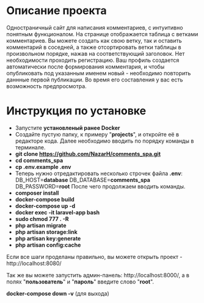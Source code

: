 
# Описание проекта

Одностраничный сайт для написания комментариев, с интуитивно понятным функционалом. На странице отображается таблица с ветками комментариев. Вы можете создать как свою ветку, так и оставить комментарий в соседней, а также отсортировать ветки таблицы в произвольном порядке, нажав на соответствующий заголовок. Нет необходимости проходить регистрацию. Ваш профиль создается автоматически после формирования комментария, и чтобы опубликовать под указанным именем новый - необходимо повторить даннные первой публикации. Во время его составления у вас есть возможность предпросмотра.


# Инструкция по установке

* Запустите __установленый ранее Docker__
* Создайте пустую папку, к примеру "__projects__", и откройте её в редакторе кода. Далее необходимо вводить по порядку команды в терминале.
* __git clone https://github.com/NazarH/comments_spa.git__
* __cd comments_spa__
* __cp .env.example .env__ 
* Теперь нужно отредактировать несколько строчек файла __.env__: DB_HOST=__database__ DB_DATABASE=__comments_spa__ DB_PASSWORD=__root__ После чего продолжаем вводить команды.
* __composer install__
* __docker-compose build__
* __docker-compose up -d__
* __docker exec -it laravel-app bash__
* __sudo chmod 777 . -R__
* __php artisan migrate__
* __php artisan storage:link__
* __php artisan key:generate__
* __php artisan config:cache__

Если все шаги проделаны правильно, вы можете открыть проект - http://localhost:8080/

Так же вы можете запустить админ-панель: http://localhost:8000/, а в полях "__пользователь__" и "__пароль__" введите слово "__root__".

__docker-compose down -v__ (для выхода)
